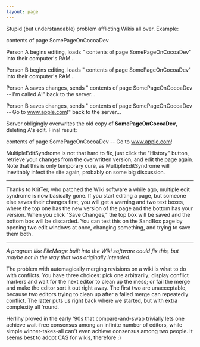 ```yaml
---
layout: page
---
```


Stupid (but understandable) problem afflicting Wikis all over. Example:
    
contents of page S<nowiki/>omePageOnCocoaDev

Person A begins editing, loads "    contents of page S<nowiki/>omePageOnCocoaDev" into their computer's RAM...

Person B begins editing, loads "    contents of page S<nowiki/>omePageOnCocoaDev" into their computer's RAM...

Person A saves changes, sends "    contents of page S<nowiki/>omePageOnCocoaDev -- I'm called A!" back to the server...

Person B saves changes, sends "    contents of page S<nowiki/>omePageOnCocoaDev -- Go to www.apple.com!" back to the server...

Server obligingly overwrites the old copy of **S<nowiki/>omePageOnCocoaDev**, deleting A's edit.
Final result:
    
contents of page S<nowiki/>omePageOnCocoaDev -- Go to www.apple.com!


MultipleEditSyndrome is not that hard to fix, just click the "History" button, retrieve your changes from the overwritten version, and edit the page again. Note that this is only temporary cure, as MultipleEditSyndrome will inevitably infect the site again, probably on some big discussion.

----

Thanks to KritTer, who patched the Wiki software a while ago, multiple edit syndrome is now basically gone. If you start editing a page, but someone else saves their changes first, you will get a warning and two text boxes, where the top one has the new version of the page and the bottom has your version. When you click "Save Changes," the top box will be saved and the bottom box will be discarded. You can test this on the SandBox page by opening two edit windows at once, changing something, and trying to save them both.

----

*A program like FileMerge built into the Wiki software could fix this, but maybe not in the way that was originally intended.*

The problem with automagically merging revisions on a wiki is what to do with conflicts. You have three choices: pick one arbitrarily; display conflict markers and wait for the next editor to clean up the mess; or fail the merge and make the editor sort it out right away. The first two are unacceptable, because two editors trying to clean up after a failed merge can repeatedly conflict. The latter puts us right back where we started, but with extra complexity all 'round.

Herlihy proved in the early '90s that compare-and-swap trivially lets one achieve wait-free consensus among an infinite number of editors, while simple winner-takes-all can't even achieve consensus among two people. It seems best to adopt CAS for wikis, therefore ;)
